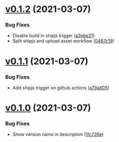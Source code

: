 # [v0.1.2](https://github.com/Kesin11/SkyWarehouse/compare/v0.1.1...v0.1.2) (2021-03-07)


### Bug Fixes

* Disable build in shipjs trigger ([a3ebe21](https://github.com/Kesin11/SkyWarehouse/commit/a3ebe21205d32b34a91bb1ab672c2e8448376d2b))
* Split shipjs and upload asset workflow ([0487c19](https://github.com/Kesin11/SkyWarehouse/commit/0487c194730b0394f61d64e392cfa0cf3d305c61))



# [v0.1.1](https://github.com/Kesin11/SkyWarehouse/compare/v0.1.0...v0.1.1) (2021-03-07)


### Bug Fixes

* Add shipjs trigger on github actions ([a79a805](https://github.com/Kesin11/SkyWarehouse/commit/a79a805ee388c98bb60cfd8058475f1702d5dcbc))



# [v0.1.0](https://github.com/Kesin11/SkyWarehouse/compare/v0.1.0-beta.1...v0.1.0) (2021-03-07)


### Bug Fixes

* Show version name in description ([1fc726e](https://github.com/Kesin11/SkyWarehouse/commit/1fc726e92594cac9637e486ff66cd49d0ecec17d))



